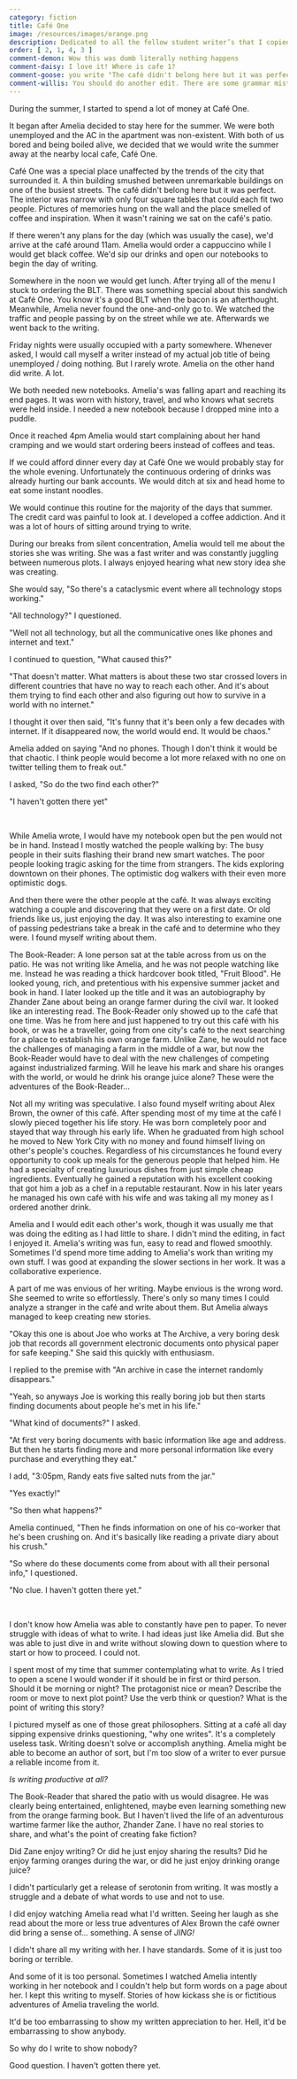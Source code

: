 ```yaml
---
category: fiction
title: Café One
image: /resources/images/orange.png
description: Dedicated to all the fellow student writer’s that I copied from.
order: [ 2, 1, 4, 3 ]
comment-demon: Wow this was dumb literally nothing happens
comment-daisy: I love it! Where is cafe 1?
comment-goose: you write "The café didn't belong here but it was perfect" ... what does this even mean??
comment-willis: You should do another edit. There are some grammar mistakes and word-repitition. 
---
```


During the summer, I started to spend a lot of money at Café One.

It began after Amelia decided to stay here for the summer. We were both unemployed and the AC in the apartment was non-existent. With both of us bored and being boiled alive, we decided that we would write the summer away at the nearby local cafe, Café One.

Café One was a special place unaffected by the trends of the city that surrounded it. A thin building smushed between unremarkable buildings on one of the busiest streets. The café didn&#39;t belong here but it was perfect. The interior was narrow with only four square tables that could each fit two people. Pictures of memories hung on the wall and the place smelled of coffee and inspiration. When it wasn&#39;t raining we sat on the café&#39;s patio.

If there weren&#39;t any plans for the day (which was usually the case), we&#39;d arrive at the café around 11am. Amelia would order a cappuccino while I would get black coffee. We&#39;d sip our drinks and open our notebooks to begin the day of writing.

Somewhere in the noon we would get lunch. After trying all of the menu I stuck to ordering the BLT. There was something special about this sandwich at Café One. You know it&#39;s a good BLT when the bacon is an afterthought. Meanwhile, Amelia never found the one-and-only go to. We watched the traffic and people passing by on the street while we ate. Afterwards we went back to the writing.

Friday nights were usually occupied with a party somewhere. Whenever asked, I would call myself a writer instead of my actual job title of being unemployed / doing nothing. But I rarely wrote. Amelia on the other hand did write. A lot.

We both needed new notebooks. Amelia&#39;s was falling apart and reaching its end pages. It was worn with history, travel, and who knows what secrets were held inside. I needed a new notebook because I dropped mine into a puddle.

Once it reached 4pm Amelia would start complaining about her hand cramping and we would start ordering beers instead of coffees and teas.

If we could afford dinner every day at Café One we would probably stay for the whole evening. Unfortunately the continuous ordering of drinks was already hurting our bank accounts. We would ditch at six and head home to eat some instant noodles.

We would continue this routine for the majority of the days that summer. The credit card was painful to look at. I developed a coffee addiction. And it was a lot of hours of sitting around trying to write.

During our breaks from silent concentration, Amelia would tell me about the stories she was writing. She was a fast writer and was constantly juggling between numerous plots. I always enjoyed hearing what new story idea she was creating.

She would say, &quot;So there&#39;s a cataclysmic event where all technology stops working.&quot;

&quot;All technology?&quot; I questioned.

&quot;Well not all technology, but all the communicative ones like phones and internet and text.&quot;

I continued to question, &quot;What caused this?&quot;

&quot;That doesn&#39;t matter. What matters is about these two star crossed lovers in different countries that have no way to reach each other. And it&#39;s about them trying to find each other and also figuring out how to survive in a world with no internet.&quot;

I thought it over then said, &quot;It&#39;s funny that it&#39;s been only a few decades with internet. If it disappeared now, the world would end. It would be chaos.&quot;

Amelia added on saying &quot;And no phones. Though I don&#39;t think it would be that chaotic. I think people would become a lot more relaxed with no one on twitter telling them to freak out.&quot;

I asked, &quot;So do the two find each other?&quot;

&quot;I haven&#39;t gotten there yet&quot;

&nbsp;

While Amelia wrote, I would have my notebook open but the pen would not be in hand. Instead I mostly watched the people walking by: The busy people in their suits flashing their brand new smart watches. The poor people looking tragic asking for the time from strangers. The kids exploring downtown on their phones. The optimistic dog walkers with their even more optimistic dogs.

And then there were the other people at the café. It was always exciting watching a couple and discovering that they were on a first date. Or old friends like us, just enjoying the day. It was also interesting to examine one of passing pedestrians take a break in the café and to determine who they were. I found myself writing about them.

The Book-Reader: A lone person sat at the table across from us on the patio. He was not writing like Amelia, and he was not people watching like me. Instead he was reading a thick hardcover book titled, &quot;Fruit Blood&quot;. He looked young, rich, and pretentious with his expensive summer jacket and book in hand. I later looked up the title and it was an autobiography by Zhander Zane about being an orange farmer during the civil war. It looked like an interesting read. The Book-Reader only showed up to the café that one time. Was he from here and just happened to try out this café with his book, or was he a traveller, going from one city&#39;s café to the next searching for a place to establish his own orange farm. Unlike Zane, he would not face the challenges of managing a farm in the middle of a war, but now the Book-Reader would have to deal with the new challenges of competing against industrialized farming. Will he leave his mark and share his oranges with the world, or would he drink his orange juice alone? These were the adventures of the Book-Reader…

Not all my writing was speculative. I also found myself writing about Alex Brown, the owner of this café. After spending most of my time at the café I slowly pieced together his life story. He was born completely poor and stayed that way through his early life. When he graduated from high school he moved to New York City with no money and found himself living on other&#39;s people&#39;s couches. Regardless of his circumstances he found every opportunity to cook up meals for the generous people that helped him. He had a specialty of creating luxurious dishes from just simple cheap ingredients. Eventually he gained a reputation with his excellent cooking that got him a job as a chef in a reputable restaurant. Now in his later years he managed his own café with his wife and was taking all my money as I ordered another drink.

Amelia and I would edit each other&#39;s work, though it was usually me that was doing the editing as I had little to share. I didn&#39;t mind the editing, in fact I enjoyed it. Amelia&#39;s writing was fun, easy to read and flowed smoothly. Sometimes I&#39;d spend more time adding to Amelia&#39;s work than writing my own stuff. I was good at expanding the slower sections in her work. It was a collaborative experience.

A part of me was envious of her writing. Maybe envious is the wrong word. She seemed to write so effortlessly. There&#39;s only so many times I could analyze a stranger in the café and write about them. But Amelia always managed to keep creating new stories.

&quot;Okay this one is about Joe who works at The Archive, a very boring desk job that records all government electronic documents onto physical paper for safe keeping.&quot; She said this quickly with enthusiasm.

I replied to the premise with &quot;An archive in case the internet randomly disappears.&quot;

&quot;Yeah, so anyways Joe is working this really boring job but then starts finding documents about people he&#39;s met in his life.&quot;

&quot;What kind of documents?&quot; I asked.

&quot;At first very boring documents with basic information like age and address. But then he starts finding more and more personal information like every purchase and everything they eat.&quot;

I add, &quot;3:05pm, Randy eats five salted nuts from the jar.&quot;

&quot;Yes exactly!&quot;

&quot;So then what happens?&quot;

Amelia continued, &quot;Then he finds information on one of his co-worker that he&#39;s been crushing on. And it&#39;s basically like reading a private diary about his crush.&quot;

&quot;So where do these documents come from about with all their personal info,&quot; I questioned.

&quot;No clue. I haven&#39;t gotten there yet.&quot;

&nbsp;

I don&#39;t know how Amelia was able to constantly have pen to paper. To never struggle with ideas of what to write. I had ideas just like Amelia did. But she was able to just dive in and write without slowing down to question where to start or how to proceed. I could not.

I spent most of my time that summer contemplating what to write. As I tried to open a scene I would wonder if it should be in first or third person. Should it be morning or night? The protagonist nice or mean? Describe the room or move to next plot point? Use the verb think or question? What is the point of writing this story?

I pictured myself as one of those great philosophers. Sitting at a café all day sipping expensive drinks questioning, &quot;why one writes&quot;. It&#39;s a completely useless task. Writing doesn&#39;t solve or accomplish anything. Amelia might be able to become an author of sort, but I&#39;m too slow of a writer to ever pursue a reliable income from it.

_Is writing productive at all?_

The Book-Reader that shared the patio with us would disagree. He was clearly being entertained, enlightened, maybe even learning something new from the orange farming book. But I haven&#39;t lived the life of an adventurous wartime farmer like the author, Zhander Zane. I have no real stories to share, and what&#39;s the point of creating fake fiction?

Did Zane enjoy writing? Or did he just enjoy sharing the results? Did he enjoy farming oranges during the war, or did he just enjoy drinking orange juice?

I didn&#39;t particularly get a release of serotonin from writing. It was mostly a struggle and a debate of what words to use and not to use.

I did enjoy watching Amelia read what I&#39;d written. Seeing her laugh as she read about the more or less true adventures of Alex Brown the café owner did bring a sense of… something. A sense of _JING!_

I didn&#39;t share all my writing with her. I have standards. Some of it is just too boring or terrible.

And some of it is too personal. Sometimes I watched Amelia intently working in her notebook and I couldn&#39;t help but form words on a page about her. I kept this writing to myself. Stories of how kickass she is or fictitious adventures of Amelia traveling the world.

It&#39;d be too embarrassing to show my written appreciation to her. Hell, it&#39;d be embarrassing to show anybody.

So why do I write to show nobody?

Good question. I haven&#39;t gotten there yet.